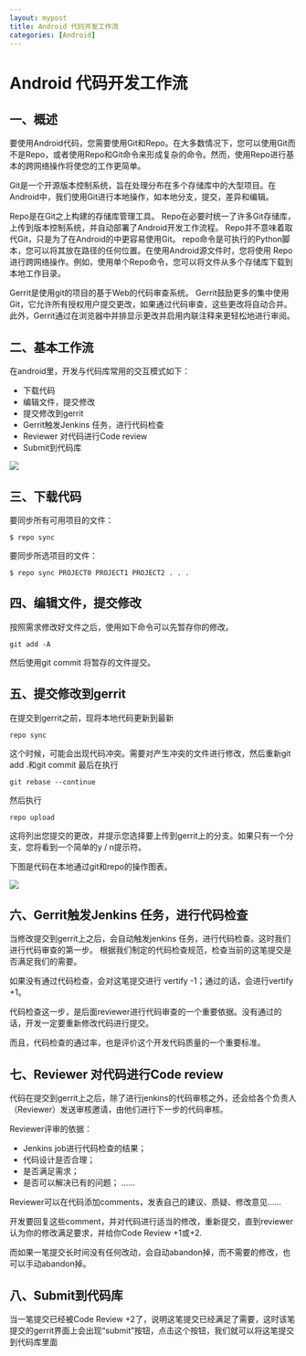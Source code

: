 ```yaml
---
layout: mypost
title: Android 代码开发工作流
categories: [Android]
---
```


# Android 代码开发工作流

## 一、概述

要使用Android代码，您需要使用Git和Repo。在大多数情况下，您可以使用Git而不是Repo，或者使用Repo和Git命令来形成复杂的命令。然而，使用Repo进行基本的跨网络操作将使您的工作更简单。

Git是一个开源版本控制系统，旨在处理分布在多个存储库中的大型项目。在Android中，我们使用Git进行本地操作，如本地分支，提交，差异和编辑。

Repo是在Git之上构建的存储库管理工具。 Repo在必要时统一了许多Git存储库，上传到版本控制系统，并自动部署了Android开发工作流程。 Repo并不意味着取代Git，只是为了在Android的中更容易使用Git。 repo命令是可执行的Python脚本，您可以将其放在路径的任何位置。在使用Android源文件时，您将使用
Repo进行跨网络操作。例如，使用单个Repo命令，您可以将文件从多个存储库下载到本地工作目录。

Gerrit是使用git的项目的基于Web的代码审查系统。 Gerrit鼓励更多的集中使用Git，它允许所有授权用户提交更改，如果通过代码审查，这些更改将自动合并。此外，Gerrit通过在浏览器中并排显示更改并启用内联注释来更轻松地进行审阅。

## 二、基本工作流

在android里，开发与代码库常用的交互模式如下：


- 下载代码
- 编辑文件，提交修改
- 提交修改到gerrit
- Gerrit触发Jenkins 任务，进行代码检查
- Reviewer 对代码进行Code review 
- Submit到代码库

![](130e6411cbd14cd382bc8c086b83eab5.png)

## 三、下载代码

要同步所有可用项目的文件：
```
$ repo sync
```

要同步所选项目的文件：

```
$ repo sync PROJECT0 PROJECT1 PROJECT2 . . . 
```

## 四、编辑文件，提交修改

按照需求修改好文件之后，使用如下命令可以先暂存你的修改。
```
git add -A
```

然后使用git commit 将暂存的文件提交。

## 五、提交修改到gerrit

在提交到gerrit之前，现将本地代码更新到最新
```
repo sync
```
这个时候，可能会出现代码冲突。需要对产生冲突的文件进行修改，然后重新git add .和git commit 最后在执行
```
git rebase --continue
```
然后执行
```
repo upload
```
这将列出您提交的更改，并提示您选择要上传到gerrit上的分支。如果只有一个分支，您将看到一个简单的y / n提示符。

下图是代码在本地通过git和repo的操作图表。

![](1f84bd3cd4cdae328f67d3408410cda8.png)

## 六、Gerrit触发Jenkins 任务，进行代码检查

当修改提交到gerrit上之后，会自动触发jenkins 任务，进行代码检查。这时我们进行代码审查的第一步。
根据我们制定的代码检查规范，检查当前的这笔提交是否满足我们的需要。

如果没有通过代码检查，会对这笔提交进行 vertify -1；通过的话，会进行vertify +1。

代码检查这一步，是后面reviewer进行代码审查的一个重要依据。没有通过的话，开发一定要重新修改代码进行提交。

而且，代码检查的通过率，也是评价这个开发代码质量的一个重要标准。

## 七、Reviewer 对代码进行Code review

代码在提交到gerrit上之后，除了进行jenkins的代码审核之外，还会给各个负责人（Reviewer）发送审核邀请，由他们进行下一步的代码审核。

Reviewer评审的依据：
- Jenkins job进行代码检查的结果；
- 代码设计是否合理；
- 是否满足需求；
- 是否可以解决已有的问题；
……

Reviewer可以在代码添加comments，发表自己的建议、质疑、修改意见……

开发要回复这些comment，并对代码进行适当的修改，重新提交，直到reviewer认为你的修改满足要求，并给你Code Review +1或+2.

而如果一笔提交长时间没有任何改动，会自动abandon掉，而不需要的修改，也可以手动abandon掉。

## 八、Submit到代码库

当一笔提交已经被Code Review +2了，说明这笔提交已经满足了需要，这时该笔提交的gerrit界面上会出现“submit”按钮，点击这个按钮，我们就可以将这笔提交到代码库里面